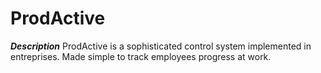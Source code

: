 # ProdActive
**_Description_**
ProdActive is a sophisticated control system implemented in entreprises. Made simple to track employees progress at work.

